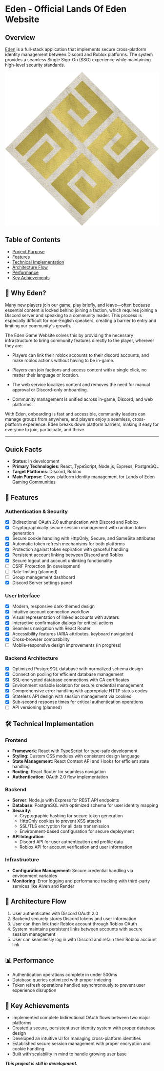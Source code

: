 # Eden - Official Lands Of Eden Website

## Overview
[Eden](https://eden-z047.onrender.com/) is a full-stack application that implements secure cross-platform identity management between Discord and Roblox platforms. The system provides a seamless Single Sign-On (SSO) experience while maintaining high-level security standards.

![Eden Logo](frontend/src/assets/eden.svg)

## Table of Contents
- [Project Purpose](#-why-eden)
- [Features](#-features)
- [Technical Implementation](#️-technical-implementation)
- [Architecture Flow](#-architecture-flow)
- [Performance](#-performance)
- [Key Achievements](#-key-achievements)

## 🌟 Why Eden?

Many new players join our game, play briefly, and leave—often because essential content is locked behind joining a faction, which requires joining a Discord server and speaking to a community leader. This process is especially difficult for non-English speakers, creating a barrier to entry and limiting our community's growth.

The Eden Game Website solves this by providing the necessary infrastructure to bring community features directly to the player, wherever they are:

- Players can link their roblox accounts to their discord accounts, and make roblox actions without having to be in-game.

- Players can join factions and access content with a single click, no matter their language or location.
- The web service localizes content and removes the need for manual approval or Discord-only onboarding.
- Community management is unified across in-game, Discord, and web platforms.

With Eden, onboarding is fast and accessible, community leaders can manage groups from anywhere, and players enjoy a seamless, cross-platform experience. Eden breaks down platform barriers, making it easy for everyone to join, participate, and thrive.

---

## Quick Facts
- **Status**: In development
- **Primary Technologies**: React, TypeScript, Node.js, Express, PostgreSQL
- **Target Platforms**: Discord, Roblox
- **Main Purpose**: Cross-platform identity management for Lands of Eden Gaming Communities

## 🚀 Features

### Authentication & Security
- [x] Bidirectional OAuth 2.0 authentication with Discord and Roblox
- [x] Cryptographically secure session management with random token generation
- [x] Secure cookie handling with HttpOnly, Secure, and SameSite attributes
- [x] Automatic token refresh mechanisms for both platforms
- [x] Protection against token expiration with graceful handling
- [x] Persistent account linking between Discord and Roblox
- [x] Secure logout and account unlinking functionality
- [ ] CSRF Protection (in development)
- [ ] Rate limiting (planned)
- [ ] Group management dashboard
- [x] Discord Server settings panel

### User Interface
- [x] Modern, responsive dark-themed design
- [x] Intuitive account connection workflow
- [x] Visual representation of linked accounts with avatars
- [x] Interactive confirmation dialogs for critical actions
- [x] Seamless navigation with React Router
- [x] Accessibility features (ARIA attributes, keyboard navigation)
- [x] Cross-browser compatibility
- [ ] Mobile-responsive design improvements (in progress)

### Backend Architecture
- [x] Optimized PostgreSQL database with normalized schema design
- [x] Connection pooling for efficient database management
- [x] SSL-encrypted database connections with CA certificates
- [x] Environment variable isolation for secure credential management
- [x] Comprehensive error handling with appropriate HTTP status codes
- [x] Stateless API design with session management via cookies
- [x] Sub-second response times for critical authentication operations
- [ ] API versioning (planned)

## 🛠️ Technical Implementation

### Frontend
- **Framework**: React with TypeScript for type-safe development
- **Styling**: Custom CSS modules with consistent design language
- **State Management**: React Context API and Hooks for efficient state handling
- **Routing**: React Router for seamless navigation
- **Authentication**: OAuth 2.0 flow implementation

### Backend
- **Server**: Node.js with Express for REST API endpoints
- **Database**: PostgreSQL with optimized schema for user identity mapping
- **Security**: 
  - Cryptographic hashing for secure token generation
  - HttpOnly cookies to prevent XSS attacks
  - SSL/TLS encryption for all data transmission
  - Environment-based configuration for secure deployment
- **API Integration**: 
  - Discord API for user authentication and profile data
  - Roblox API for account verification and user information

### Infrastructure
- **Configuration Management**: Secure credential handling via environment variables
- **Monitoring**: Error logging and performance tracking with third-party services like Aiven and Render

## 🔄 Architecture Flow
1. User authenticates with Discord OAuth 2.0
2. Backend securely stores Discord tokens and user information
3. User can then link their Roblox account through Roblox OAuth
4. System maintains persistent links between accounts with secure session management
5. User can seamlessly log in with Discord and retain their Roblox account link

## 📊 Performance
- Authentication operations complete in under 500ms
- Database queries optimized with proper indexing
- Token refresh operations handled asynchronously to prevent user experience disruption

## 🔑 Key Achievements
- Implemented complete bidirectional OAuth flows between two major platforms
- Created a secure, persistent user identity system with proper database design
- Developed an intuitive UI for managing cross-platform identities
- Established secure session management with proper encryption and cookie handling
- Built with scalability in mind to handle growing user base

***This project is still in development.*** 